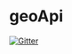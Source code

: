 # geoApi

[![Gitter](https://badges.gitter.im/Join%20Chat.svg)](https://gitter.im/fgpv-vpgf/geoApi?utm_source=badge&utm_medium=badge&utm_campaign=pr-badge&utm_content=badge)